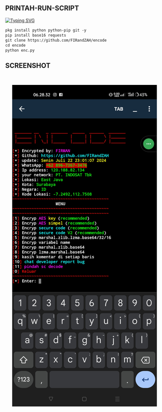 <h2>PRINTAH-RUN-SCRIPT</h2>

[![Typing SVG](https://readme-typing-svg.demolab.com?font=Fira+Code&pause=1000&color=FF2C10&background=31FF9400&width=435&lines=script+encoding+code+python)](https://git.io/typing-svg)

```
pkg install python python-pip git -y
pip install base16 requests
git clone https://github.com/FIRandZAH/encode
cd encode
python enc.py
```

<h2>SCREENSHOT</h2>
<br>
<p align="center">
<img src="Screenshot_2024-07-23-06-28-32-16_c759c44d10a956b96f85cc66750ff86e.jpg"/>
</p>
